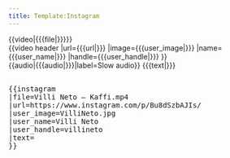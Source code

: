 ```yaml
---
title: Template:Instagram
---
```


<div class="video-container">
<div class="video">{{video|{{{file|}}}}}</div>
<div class="video-sidebar">
{{video header
|url={{{url|}}}
|image={{{user_image|}}}
|name={{{user_name|}}}
|handle={{{user_handle|}}}
}}
<div class="video-sidebar-content">
<div data-translate="true" data-audio-file="{{{audio|}}}">{{audio|{{{audio|}}}|label=Slow audio}}
{{{text|}}}
</div>

</div>
</div>
</div>
</div><noinclude>
<pre><nowiki>
{{instagram
|file=Villi Neto – Kaffi.mp4
|url=https://www.instagram.com/p/Bu8dSzbAJIs/
|user_image=VilliNeto.jpg
|user_name=Villi Neto
|user_handle=villineto
|text=
}}
</nowiki></pre></noinclude>